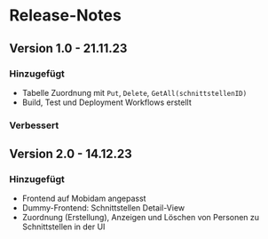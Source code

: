 # Release-Notes

## Version 1.0 - 21.11.23

### Hinzugefügt
- Tabelle Zuordnung mit `Put`, `Delete`, `GetAll(schnittstellenID)`
- Build, Test und Deployment Workflows erstellt

### Verbessert

## Version 2.0 - 14.12.23
### Hinzugefügt
- Frontend auf Mobidam angepasst
- Dummy-Frontend: Schnittstellen Detail-View
- Zuordnung (Erstellung), Anzeigen und Löschen von Personen zu Schnittstellen in der UI
